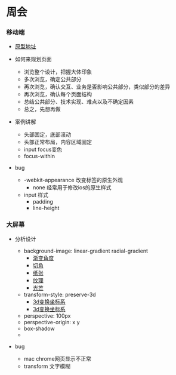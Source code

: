 # 周会



### 移动端

* [原型地址](http://axure.hnjing.com/static/lottery-system/%E6%85%A7%E4%BA%92%E5%8A%A8%E4%B8%80%E6%9C%9FUI-%E7%A7%BB%E5%8A%A8%E7%AB%AF/index.html)

* 如何来规划页面
    * 浏览整个设计，把握大体印象
    * 多次浏览，确定公共部分
    * 再次浏览，确认交互、业务是否影响公共部分，类似部分的差异
    * 再次浏览，确认每个页面结构
    * 总结公共部分、技术实现、难点以及不确定因素
    * 总之，先想再做
    
* 案例讲解
    * 头部固定，底部滚动
    * 头部正常布局，内容区域固定
    * input focus变色
    * focus-within

* bug
    * -webkit-appearance 改变标签的原生外观
        * none 经常用于修改ios的原生样式
    * input 样式
        * padding
        * line-height

### 大屏幕

* 分析设计
    * background-image: linear-gradient radial-gradient
        * [渐变角度](https://www.php.cn/css-tutorial-362595.html)
        * [切角](https://www.cnblogs.com/libin-1/p/6285075.html)
        * [纸张](http://www.dmjtxt.com/utykn/1790.html)
        * [纹理](https://leaverou.github.io/css3patterns)
        * [光芒](https://www.jsdaima.com/js/demo/1717.html)
    * transform-style: preserve-3d
        * [3d变换坐标系](https://www.cnblogs.com/shenzikun1314/p/6390181.html)
        * [3d变换坐标系](https://www.cnblogs.com/gg-qq/p/10255949.html)
    * perspective: 100px
    * perspective-origin: x y
    * box-shadow
    * 
    
* bug
    * mac chrome网页显示不正常
    * transform 文字模糊
